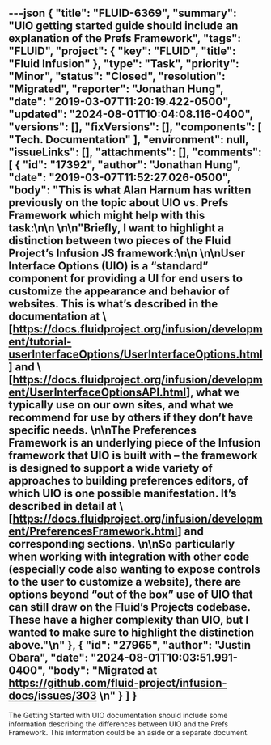 ---json
{
  "title": "FLUID-6369",
  "summary": "UIO getting started guide should include an explanation of the Prefs Framework",
  "tags": "FLUID",
  "project": {
    "key": "FLUID",
    "title": "Fluid Infusion"
  },
  "type": "Task",
  "priority": "Minor",
  "status": "Closed",
  "resolution": "Migrated",
  "reporter": "Jonathan Hung",
  "date": "2019-03-07T11:20:19.422-0500",
  "updated": "2024-08-01T10:04:08.116-0400",
  "versions": [],
  "fixVersions": [],
  "components": [
    "Tech. Documentation"
  ],
  "environment": null,
  "issueLinks": [],
  "attachments": [],
  "comments": [
    {
      "id": "17392",
      "author": "Jonathan Hung",
      "date": "2019-03-07T11:52:27.026-0500",
      "body": "This is what Alan Harnum has written previously on the topic about UIO vs. Prefs Framework which might help with this task:\n\n \n\n\"Briefly, I want to highlight a distinction between two pieces of the Fluid Project’s Infusion JS framework:\n\n \n\n**User Interface Options** (UIO) is a “standard” component for providing a UI for end users to customize the appearance and behavior of websites. This is what’s described in the documentation at \\[<https://docs.fluidproject.org/infusion/development/tutorial-userInterfaceOptions/UserInterfaceOptions.html>] and \\[<https://docs.fluidproject.org/infusion/development/UserInterfaceOptionsAPI.html>], what we typically use on our own sites, and what we recommend for use by others if they don’t have specific needs. \n\nThe **Preferences Framework** is an underlying piece of the Infusion framework that UIO is built with – the framework is designed to support a wide variety of approaches to building preferences editors, of which UIO is one possible manifestation. It’s described in detail at \\[<https://docs.fluidproject.org/infusion/development/PreferencesFramework.html>] and corresponding sections. \n\nSo particularly when working with integration with other code (especially code also wanting to expose controls to the user to customize a website), there are options beyond “out of the box” use of UIO that can still draw on the Fluid’s Projects codebase. These have a higher complexity than UIO, but I wanted to make sure to highlight the distinction above.\"\n"
    },
    {
      "id": "27965",
      "author": "Justin Obara",
      "date": "2024-08-01T10:03:51.991-0400",
      "body": "Migrated at <https://github.com/fluid-project/infusion-docs/issues/303>&#x20;\n"
    }
  ]
}
---
The Getting Started with UIO documentation should include some information describing the differences between UIO and the Prefs Framework. This information could be an aside or a separate document.

        